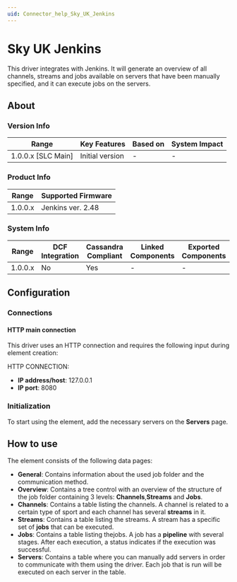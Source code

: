 ```yaml
---
uid: Connector_help_Sky_UK_Jenkins
---
```


# Sky UK Jenkins

This driver integrates with Jenkins. It will generate an overview of all channels, streams and jobs available on servers that have been manually specified, and it can execute jobs on the servers.

## About

### Version Info

| **Range**            | **Key Features** | **Based on** | **System Impact** |
|----------------------|------------------|--------------|-------------------|
| 1.0.0.x \[SLC Main\] | Initial version  | \-           | \-                |

### Product Info

| **Range** | **Supported Firmware** |
|-----------|------------------------|
| 1.0.0.x   | Jenkins ver. 2.48      |

### System Info

| **Range** | **DCF Integration** | **Cassandra Compliant** | **Linked Components** | **Exported Components** |
|-----------|---------------------|-------------------------|-----------------------|-------------------------|
| 1.0.0.x   | No                  | Yes                     | \-                    | \-                      |

## Configuration

### Connections

#### HTTP main connection

This driver uses an HTTP connection and requires the following input during element creation:

HTTP CONNECTION:

- **IP address/host**: 127.0.0.1
- **IP port**: 8080

### Initialization

To start using the element, add the necessary servers on the **Servers** page.

## How to use

The element consists of the following data pages:

- **General**: Contains information about the used job folder and the communication method.
- **Overview**: Contains a tree control with an overview of the structure of the job folder containing 3 levels: **Channels**,**Streams** and **Jobs**.
- **Channels**: Contains a table listing the channels. A channel is related to a certain type of sport and each channel has several **streams** in it.
- **Streams**: Contains a table listing the streams. A stream has a specific set of **jobs** that can be executed.
- **Jobs**: Contains a table listing thejobs. A job has a **pipeline** with several stages. After each execution, a status indicates if the execution was successful.
- **Servers**: Contains a table where you can manually add servers in order to communicate with them using the driver. Each job that is run will be executed on each server in the table.
